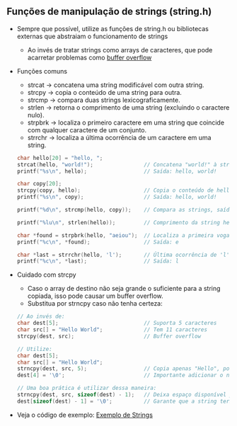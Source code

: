 ## Funções de manipulação de strings (string.h)

- Sempre que possível, utilize as funções de string.h ou bibliotecas externas que abstraiam o funcionamento de strings
    - Ao invés de tratar strings como arrays de caracteres, que pode acarretar problemas como [buffer overflow](https://pt.wikipedia.org/wiki/Transbordamento_de_dados)
- Funções comuns
    - strcat  -> concatena uma string modificável com outra string.
    - strcpy  -> copia o conteúdo de uma string para outra.
    - strcmp  -> compara duas strings lexicograficamente.
    - strlen  -> retorna o comprimento de uma string (excluindo o caractere nulo).
    - strpbrk -> localiza o primeiro caractere em uma string que coincide com qualquer caractere de um conjunto.
    - strrchr -> localiza a última ocorrência de um caractere em uma string.
    ```c
    char hello[20] = "hello, ";
    strcat(hello, "world!");                // Concatena "world!" à string hello
    printf("%s\n", hello);                  // Saída: hello, world!

    char copy[20];
    strcpy(copy, hello);                    // Copia o conteúdo de hello para copy
    printf("%s\n", copy);                   // Saída: hello, world!

    printf("%d\n", strcmp(hello, copy));    // Compara as strings, saída: 0 (iguais)

    printf("%lu\n", strlen(hello));         // Comprimento da string hello, saída: 12

    char *found = strpbrk(hello, "aeiou");  // Localiza a primeira vogal em hello
    printf("%c\n", *found);                 // Saída: e

    char *last = strrchr(hello, 'l');       // Última ocorrência de 'l' em hello
    printf("%c\n", *last);                  // Saída: l
    ```
- Cuidado com strcpy
    - Caso o array de destino não seja grande o suficiente para a string copiada, isso pode causar um buffer overflow.
    - Substitua por strncpy caso não tenha certeza:
    ```c
    // Ao invés de:
    char dest[5];                           // Suporta 5 caracteres
    char src[] = "Hello World";             // Tem 11 caracteres
    strcpy(dest, src);                      // Buffer overflow

    // Utilize:
    char dest[5];
    char src[] = "Hello World";
    strncpy(dest, src, 5);                  // Copia apenas "Hello", por ser o que o array suporta
    dest[4] = '\0';                         // Importante adicionar o null terminator manualmente

    // Uma boa prática é utilizar dessa maneira:
    strncpy(dest, src, sizeof(dest) - 1);   // Deixa espaço disponível para '\0'
    dest[sizeof(dest) - 1] = '\0';          // Garante que a string termine corretamente
    ```

- Veja o código de exemplo: [Exemplo de Strings](./strings.c)
